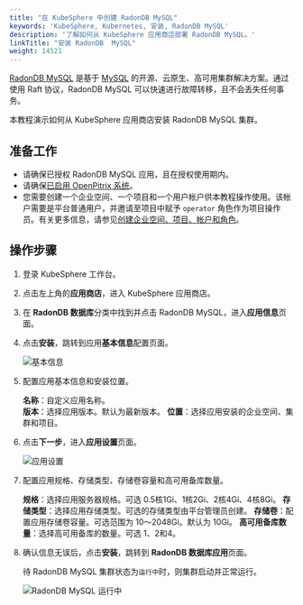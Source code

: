 ```yaml
---
title: "在 KubeSphere 中创建 RadonDB MySQL"
keywords: 'KubeSphere, Kubernetes, 安装, RadonDB MySQL'
description: '了解如何从 KubeSphere 应用商店部署 RadonDB MySQL。'
linkTitle: "安装 RadonDB  MySQL"
weight: 14521
---
```


[RadonDB MySQL](https://github.com/radondb/radondb-mysql-kubernetes) 是基于 [MySQL](https://MySQL.org) 的开源、云原生、高可用集群解决方案。通过使用 Raft 协议，RadonDB MySQL 可以快速进行故障转移，且不会丢失任何事务。

本教程演示如何从 KubeSphere 应用商店安装 RadonDB MySQL 集群。

## 准备工作

- 请确保已授权 RadonDB MySQL 应用，且在授权使用期内。
- 请确保[已启用 OpenPitrix 系统](../../../pluggable-components/app-store/)。
- 您需要创建一个企业空间、一个项目和一个用户帐户供本教程操作使用。该帐户需要是平台普通用户，并邀请至项目中赋予 `operator` 角色作为项目操作员。有关更多信息，请参见[创建企业空间、项目、帐户和角色](../../../quick-start/create-workspace-and-project/)。

## 操作步骤

1. 登录 KubeSphere 工作台。
2. 点击左上角的**应用商店**，进入 KubeSphere 应用商店。
3. 在 **RadonDB 数据库**分类中找到并点击 RadonDB MySQL，进入**应用信息**页面。
4. 点击**安装**，跳转到应用**基本信息**配置页面。

   ![基本信息](/images/docs/zh-cn/appstore/built-in-apps/radondb-mysql-app/basic_info.png)

5. 配置应用基本信息和安装位置。

   **名称**：自定义应用名称。  
   **版本**：选择应用版本。默认为最新版本。
   **位置**：选择应用安装的企业空间、集群和项目。

6. 点击**下一步**，进入**应用设置**页面。

   ![应用设置](/images/docs/zh-cn/appstore/built-in-apps/radondb-mysql-app/confirm-deployment.png)

7. 配置应用规格、存储类型、存储卷容量和高可用备库数量。

   **规格**：选择应用服务器规格。可选 0.5核1Gi、1核2Gi、2核4Gi、4核8Gi。
   **存储类型**：选择应用存储类型。可选的存储类型由平台管理员创建。
   **存储卷**：配置应用存储卷容量。可选范围为 10～2048Gi。默认为 10Gi。
   **高可用备库数量**：选择高可用备库的数量。可选 1、2和4。

8. 确认信息无误后，点击**安装**，跳转到 **RadonDB 数据库应用**页面。

   待 RadonDB MySQL 集群状态为`运行中`时，则集群启动并正常运行。

   ![RadonDB MySQL 运行中](/images/docs/zh-cn/appstore/built-in-apps/radondb-mysql-app/radondb-mysql-running.png)
